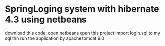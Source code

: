 # SpringLoging system with hibernate 4.3 using netbeans
download this code.
open netbeans
open this project
import login.sql to my sql
thn run the application by apache tomcat 9.0
